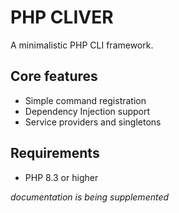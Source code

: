 # PHP CLIVER
A minimalistic PHP CLI framework.  

## Core features
- Simple command registration
- Dependency Injection support
- Service providers and singletons

## Requirements
- PHP 8.3 or higher

*documentation is being supplemented*
